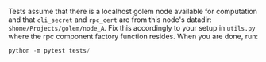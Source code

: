 Tests assume that there is a localhost golem node available for computation and that `cli_secret` and `rpc_cert` are from this node's datadir: `$home/Projects/golem/node_A`. Fix this accordingly to your setup in `utils.py` where the rpc component factory function resides. When you are done, run:

```python
python -m pytest tests/
```
